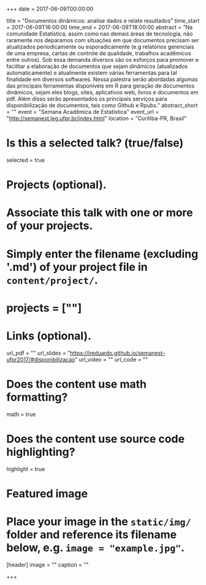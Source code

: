 +++
date = 2017-06-09T00:00:00

title = "Documentos dinâmicos: analise dados e relate resultados"
time_start = 2017-06-09T16:00:00
time_end = 2017-06-09T18:00:00
abstract = "Na comunidade Estatística, assim como nas demais áreas de tecnologia, não raramente nos deparamos com situações em que documentos precisam ser atualizados periodicamente ou esporadicamente (e.g relatórios gerenciais de uma empresa, cartas de controle de qualidade, trabalhos acadêmicos entre outros). Sob essa demanda diversos são os esforços para promover e facilitar a elaboração de documentos que sejam dinâmicos (atualizados automaticamente) e atualmente existem várias ferramentas para tal finalidade em diversos softwares. Nessa palestra serão abordadas algumas das principais ferramentas disponíveis em R para geração de documentos dinâmicos, sejam eles blogs, sites, aplicativos web, livros e documentos em pdf. Além disso serão apresentados os principais serviços para disponibilização de documentos, tais como Github e Rpubs."
abstract_short = ""
event = "Semana Acadêmica de Estatística"
event_url = "http://semanest.leg.ufpr.br/index.html"
location = "Curitiba-PR, Brasil"

# Is this a selected talk? (true/false)
selected = true

# Projects (optional).
#   Associate this talk with one or more of your projects.
#   Simply enter the filename (excluding '.md') of your project file in `content/project/`.
# projects = [""]

# Links (optional).
url_pdf = ""
url_slides = "https://jreduardo.github.io/semanest-ufpr2017/#disponibilizacao"
url_video = ""
url_code = ""

# Does the content use math formatting?
math = true

# Does the content use source code highlighting?
highlight = true

# Featured image
# Place your image in the `static/img/` folder and reference its filename below, e.g. `image = "example.jpg"`.
[header]
image = ""
caption = ""

+++
